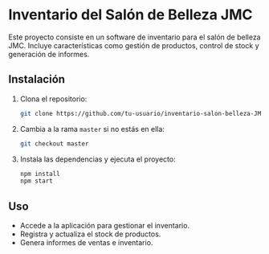 # Inventario del Salón de Belleza JMC

Este proyecto consiste en un software de inventario para el salón de belleza JMC. Incluye características como gestión de productos, control de stock y generación de informes.

## Instalación

1. Clona el repositorio:
   ```bash
   git clone https://github.com/tu-usuario/inventario-salon-belleza-JMC.git
   ```

2. Cambia a la rama `master` si no estás en ella:
   ```bash
   git checkout master
   ```

3. Instala las dependencias y ejecuta el proyecto:
   ```bash
   npm install
   npm start
   ```

## Uso

- Accede a la aplicación para gestionar el inventario.
- Registra y actualiza el stock de productos.
- Genera informes de ventas e inventario.



